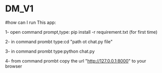 # DM_V1
#how can I run This app:

1- open command prompt,type: pip install -r requirement.txt (for first time)

2- in command prombt type:cd "path ot chat.py file"

3- in command prombt type:python chat.py

4- from command prombt copy the url "http://127.0.0.1:8000" to your browser
